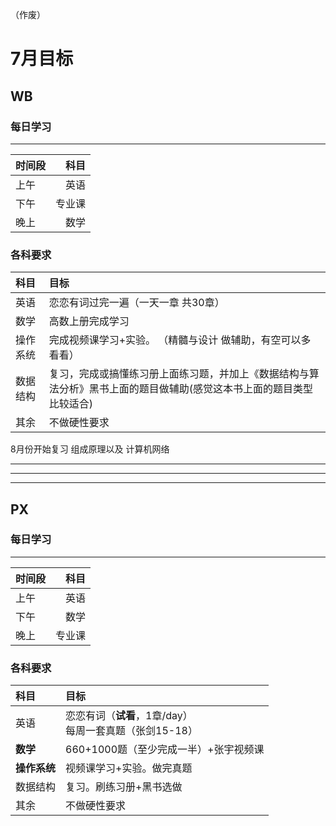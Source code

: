 （作废）

# 7月目标
## WB

### 每日学习

---------
|时间段| 科目|
| :--| -: |
|上午 |英语|
|下午| 专业课|
|晚上| 数学|

### 各科要求
| 科目| 目标|
| :------|:------ |
|英语|恋恋有词过完一遍（一天一章 共30章）|
|数学|高数上册完成学习|
|操作系统 |完成视频课学习+实验。 （精髓与设计 做辅助，有空可以多看看）|
|数据结构 |复习，完成或搞懂练习册上面练习题，并加上《数据结构与算法分析》黑书上面的题目做辅助(感觉这本书上面的题目类型比较适合)|
|其余 |不做硬性要求|

8月份开始复习 组成原理以及 计算机网络

---

---

---

## PX

### 每日学习

------

| 时间段 |   科目 |
| :----- | -----: |
| 上午   |   英语 |
| 下午   |   数学 |
| 晚上   | 专业课 |

### 各科要求

| 科目         | 目标                                                         |
| :----------- | :----------------------------------------------------------- |
| 英语         | 恋恋有词（**试看**，1章/day）<br />每周一套真题（张剑15-18） |
| **数学**     | 660+1000题（至少完成一半）+张宇视频课                        |
| **操作系统** | 视频课学习+实验。做完真题                                    |
| 数据结构     | 复习。刷练习册+黑书选做                                      |
| 其余         | 不做硬性要求                                                 |
